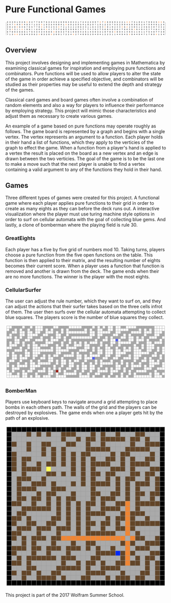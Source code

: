 # Pure Functional Games

![](./files/img2.png)

## Overview

This project involves designing and implementing games in Mathematica by examining classical games for inspiration and employing pure functions and combinators. Pure functions will be used to allow players to alter the state of the game in order achieve a specified objective, and combinators will be studied as their properties may be useful to extend the depth and strategy of the games.

Classical card games and board games often involve a combination of random elements and also a way for players to influence their performance by employing strategy. This project will mimic those characteristics and adjust them as necessary to create various games.

An example of a game based on pure functions may operate roughly as follows. The game board is represented by a graph and begins with a single vertex. The vertex represents an argument to a function. Each player holds in their hand a list of functions, which they apply to the verticies of the graph to effect the game. When a function from a player's hand is applied to a vertex the result is placed on the board as a new vertex and an edge is drawn between the two verticies. The goal of the game is to be the last one to make a move such that the next player is unable to find a vertex containing a valid argument to any of the functions they hold in their hand. 

## Games

Three different types of games were created for this project. A functional game where each player applies pure functions to their grid in order to create as many eights as they can before the deck runs out. A interactive visualization where the player must use turing machine style options in order to surf on cellular automata with the goal of collecting blue gems. And lastly, a clone of bomberman where the playing field is rule 30.

### GreatEights

Each player has a five by five grid of numbers mod 10. Taking turns, players choose a pure function from the five open functions on the table. This function is then applied to their matrix, and the resulting number of eights becomes their current score. When a player uses a function that function is removed and another is drawn from the deck. The game ends when their are no more functions. The winner is the player with the most eights.  

### CellularSurfer

The user can adjust the rule number, which they want to surf on, and they can adjust the actions that their surfer takes based on the three cells infrot of them. The user then surfs over the cellular automata attempting to collect blue squares. The players score is the number of blue squares they collect.

![](./files/surfer.png)

### BomberMan

Players use keyboard keys to navigate around a grid attempting to place bombs in each others path. The walls of the grid and the players can be destroyed by explosives. The game ends when one a player gets hit by the path of an explosive.    

![](./files/bomber.png)

This project is part of the 2017 Wolfram Summer School.
